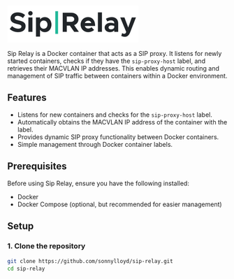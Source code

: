 ![Logo](images/sip-relay.svg)  <!-- Path to your logo -->

Sip Relay is a Docker container that acts as a SIP proxy. It listens for newly started containers, checks if they have the `sip-proxy-host` label, and retrieves their MACVLAN IP addresses. This enables dynamic routing and management of SIP traffic between containers within a Docker environment.

## Features

- Listens for new containers and checks for the `sip-proxy-host` label.
- Automatically obtains the MACVLAN IP address of the container with the label.
- Provides dynamic SIP proxy functionality between Docker containers.
- Simple management through Docker container labels.

## Prerequisites

Before using Sip Relay, ensure you have the following installed:

- Docker
- Docker Compose (optional, but recommended for easier management)

## Setup

### 1. Clone the repository

```bash
git clone https://github.com/sonnylloyd/sip-relay.git
cd sip-relay